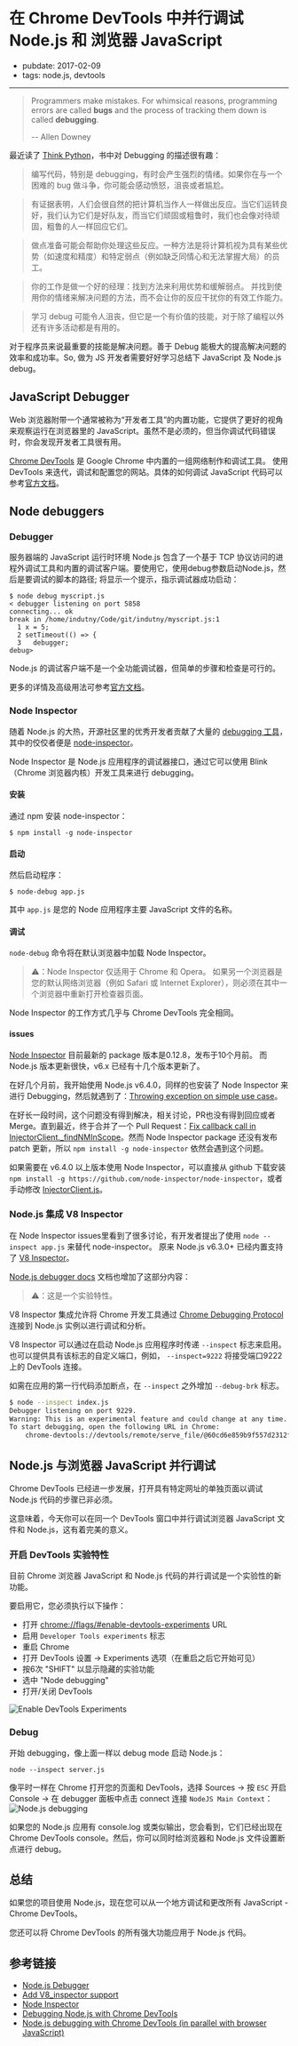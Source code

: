 # 在 Chrome DevTools 中并行调试 Node.js 和 浏览器 JavaScript

- pubdate: 2017-02-09
- tags: node.js, devtools

------

> Programmers make mistakes. For whimsical reasons, programming errors are called **bugs** and the process of tracking them down is called **debugging**.
>
> -- Allen Downey

最近读了 [Think Python](http://greenteapress.com/wp/think-python-2e/)，书中对 Debugging 的描述很有趣：

> 编写代码，特别是 debugging，有时会产生强烈的情绪。如果你在与一个困难的 bug 做斗争，你可能会感动愤怒，沮丧或者尴尬。

> 有证据表明，人们会很自然的把计算机当作人一样做出反应。当它们运转良好，我们认为它们是好队友，而当它们顽固或粗鲁时，我们也会像对待顽固，粗鲁的人一样回应它们。

> 做点准备可能会帮助你处理这些反应。一种方法是将计算机视为具有某些优势（如速度和精度）和特定弱点（例如缺乏同情心和无法掌握大局）的员工。

> 你的工作是做一个好的经理：找到方法来利用优势和缓解弱点。 并找到使用你的情绪来解决问题的方法，而不会让你的反应干扰你的有效工作能力。

> 学习 debug 可能令人沮丧，但它是一个有价值的技能，对于除了编程以外还有许多活动都是有用的。

对于程序员来说最重要的技能是解决问题。善于 Debug 能极大的提高解决问题的效率和成功率。So, 做为 JS 开发者需要好好学习总结下 JavaScript 及 Node.js debug。

## JavaScript Debugger

Web 浏览器附带一个通常被称为“开发者工具”的内置功能，它提供了更好的视角来观察运行在浏览器里的 JavaScript。虽然不是必须的，但当你调试代码错误时，你会发现开发者工具很有用。

[Chrome DevTools](https://developers.google.cn/web/tools/chrome-devtools/) 是 Google Chrome 中内置的一组网络制作和调试工具。 使用 DevTools 来迭代，调试和配置您的网站。具体的如何调试 JavaScript 代码可以参考[官方文档](https://developers.google.cn/web/tools/chrome-devtools/javascript/)。

## Node debuggers

### Debugger

服务器端的 JavaScript 运行时环境 Node.js 包含了一个基于 TCP 协议访问的进程外调试工具和内置的调试客户端。要使用它，使用debug参数启动Node.js，然后是要调试的脚本的路径; 将显示一个提示，指示调试器成功启动：

```
$ node debug myscript.js
< debugger listening on port 5858
connecting... ok
break in /home/indutny/Code/git/indutny/myscript.js:1
  1 x = 5;
  2 setTimeout(() => {
  3   debugger;
debug>
```

Node.js 的调试客户端不是一个全功能调试器，但简单的步骤和检查是可行的。

更多的详情及高级用法可参考[官方文档](https://nodejs.org/dist/latest-v6.x/docs/api/debugger.html)。

### Node Inspector
随着 Node.js 的大热，开源社区里的优秀开发者贡献了大量的 [debugging 工具](https://github.com/sindresorhus/awesome-nodejs#debugging--profiling)，其中的佼佼者便是 [node-inspector](https://github.com/node-inspector/node-inspector)。

Node Inspector 是 Node.js 应用程序的调试器接口，通过它可以使用 Blink（Chrome 浏览器内核）开发工具来进行 debugging。

#### 安装
通过 npm 安装 node-inspector：
```
$ npm install -g node-inspector
```

#### 启动
然后启动程序：
```
$ node-debug app.js
```
其中 `app.js` 是您的 Node 应用程序主要 JavaScript 文件的名称。

#### 调试
`node-debug` 命令将在默认浏览器中加载 Node Inspector。

> ⚠：Node Inspector 仅适用于 Chrome 和 Opera。 如果另一个浏览器是您的默认网络浏览器（例如 Safari 或 Internet Explorer），则必须在其中一个浏览器中重新打开检查器页面。

Node Inspector 的工作方式几乎与 Chrome DevTools 完全相同。

#### issues

[Node Inspector](https://www.npmjs.com/package/node-inspector) 目前最新的 package 版本是0.12.8，发布于10个月前。
而 Node.js 版本更新很快，v6.x 已经有十几个版本更新了。

在好几个月前，我开始使用 Node.js v6.4.0，同样的也安装了 Node Inspector 来进行 Debugging，然后就遇到了：[Throwing exception on simple use case](https://github.com/node-inspector/node-inspector/issues/905)。

在好长一段时间，这个问题没有得到解决，相关讨论，PR也没有得到回应或者 Merge。直到最近，终于合并了一个 Pull Request：[Fix callback call in InjectorClient._findNMInScope](https://github.com/node-inspector/node-inspector/pull/914)。然而 Node Inspector package 还没有发布 patch 更新，所以 `npm install -g node-inspector` 依然会遇到这个问题。

如果需要在 v6.4.0 以上版本使用 Node Inspector，可以直接从 github 下载安装 `npm install -g https://github.com/node-inspector/node-inspector`，或者手动修改 [InjectorClient.js](https://github.com/node-inspector/node-inspector/pull/914/files)。

### Node.js 集成 V8 Inspector
在 Node Inspector issues里看到了很多讨论，有开发者提出了使用 `node --inspect app.js` 来替代 node-inspector。
原来 Node.js v6.3.0+ 已经内置支持了 [V8 Inspector](https://github.com/nodejs/node/pull/6792)。

[Node.js debugger docs](https://nodejs.org/dist/latest-v6.x/docs/api/debugger.html#debugger_v8_inspector_integration_for_node_js) 文档也增加了这部分内容：

> ⚠：这是一个实验特性。

V8 Inspector 集成允许将 Chrome 开发工具通过 [Chrome Debugging Protocol](https://developer.chrome.com/devtools/docs/debugger-protocol) 连接到 Node.js 实例以进行调试和分析。

V8 Inspector 可以通过在启动 Node.js 应用程序时传递 `--inspect` 标志来启用。 也可以提供具有该标志的自定义端口，例如， `--inspect=9222` 将接受端口9222上的 DevTools 连接。

如需在应用的第一行代码添加断点，在 `--inspect` 之外增加 `--debug-brk` 标志。

```bash
$ node --inspect index.js
Debugger listening on port 9229.
Warning: This is an experimental feature and could change at any time.
To start debugging, open the following URL in Chrome:
    chrome-devtools://devtools/remote/serve_file/@60cd6e859b9f557d2312f5bf532f6aec5f284980/inspector.html?experiments=true&v8only=true&ws=localhost:9229/node
```

## Node.js 与浏览器 JavaScript 并行调试

Chrome DevTools 已经进一步发展，打开具有特定网址的单独页面以调试 Node.js 代码的步骤已非必须。

这意味着，今天你可以在同一个 DevTools 窗口中并行调试浏览器 JavaScript 文件和 Node.js，这有着完美的意义。

### 开启 DevTools 实验特性

目前 Chrome 浏览器 JavaScript 和 Node.js 代码的并行调试是一个实验性的新功能。

要启用它，您必须执行以下操作：
- 打开 [chrome://flags/#enable-devtools-experiments](chrome://flags/#enable-devtools-experiments) URL
- 启用 `Developer Tools experiments` 标志
- 重启 Chrome
- 打开 DevTools 设置 -> Experiments 选项（在重启之后它开始可见）
- 按6次 "SHIFT" 以显示隐藏的实验功能
- 选中 "Node debugging"
- 打开/关闭 DevTools

![Enable DevTools Experiments](http://wx4.sinaimg.cn/mw690/6b4c087fgy1fcoxl9cy10j20zk10sn1m.jpg)

### Debug

开始 debugging，像上面一样以 debug mode 启动 Node.js：
```
node --inspect server.js
```

像平时一样在 Chrome 打开您的页面和 DevTools，选择 Sources -> 按 `ESC` 开启 Console -> 在 debugger 面板中点击 connect 连接 `NodeJS Main Context`：
![Node.js debugging](http://wx3.sinaimg.cn/mw690/6b4c087fgy1fcoxlafw3fj20zk0yyaha.jpg)

如果您的 Node.js 应用有 console.log 或类似输出，您会看到，它们已经出现在 Chrome DevTools console。然后，你可以同时给浏览器和 Node.js 文件设置断点进行 debug。

## 总结

如果您的项目使用 Node.js，现在您可以从一个地方调试和更改所有 JavaScript - Chrome DevTools。

您还可以将 Chrome DevTools 的所有强大功能应用于 Node.js 代码。

## 参考链接
- [Node.js Debugger](https://nodejs.org/dist/latest-v6.x/docs/api/debugger.html)
- [Add V8_inspector support](https://github.com/nodejs/node/pull/6792)
- [Node Inspector](https://github.com/node-inspector/node-inspector)
- [Debugging Node.js with Chrome DevTools](https://medium.com/@paul_irish/debugging-node-js-nightlies-with-chrome-devtools-7c4a1b95ae27#.fuwv7r5ex)
- [Node.js debugging with Chrome DevTools (in parallel with browser JavaScript)](https://blog.hospodarets.com/nodejs-debugging-in-chrome-devtools)
